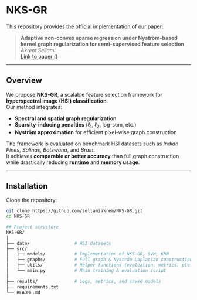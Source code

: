 # NKS-GR


This repository provides the official implementation of our paper:

> **Adaptive non-convex sparse regression under Nyström-based kernel graph regularization for semi-supervised feature selection**  
> *Akrem Sellami*  
> [Link to paper ()](link)

---

## Overview
We propose **NKS-GR**, a scalable feature selection framework for **hyperspectral image (HSI) classification**.  
Our method integrates:
- **Spectral and spatial graph regularization**  
- **Sparsity-inducing penalties** ($\ell_1$, $\ell_2$, log-sum, etc.)  
- **Nyström approximation** for efficient pixel-wise graph construction  

The framework is evaluated on benchmark HSI datasets such as *Indian Pines*, *Salinas*, *Botswana*, and *Brain*.  
It achieves **comparable or better accuracy** than full graph construction while drastically reducing **runtime** and **memory usage**.

---

##  Installation
Clone the repository:
```bash
git clone https://github.com/sellamiakrem/NKS-GR.git
cd NKS-GR

## Project structure
NKS-GR/
│
├── data/                 # HSI datasets
├── src/
│   ├── models/           # Implementation of NKS-GR, SVM, KNN
│   ├── graphs/           # Full graph & Nyström Laplacian construction
│   ├── utils/            # Helper functions (evaluation, metrics, plots)
│   └── main.py           # Main training & evaluation script
│
├── results/              # Logs, metrics, and saved models
├── requirements.txt
└── README.md

